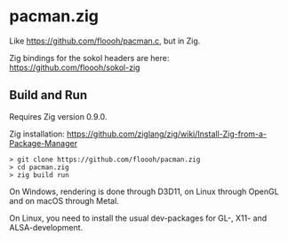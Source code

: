 # pacman.zig
Like https://github.com/floooh/pacman.c, but in Zig.

Zig bindings for the sokol headers are here: https://github.com/floooh/sokol-zig

## Build and Run

Requires Zig version 0.9.0.

Zig installation: https://github.com/ziglang/zig/wiki/Install-Zig-from-a-Package-Manager

```
> git clone https://github.com/floooh/pacman.zig
> cd pacman.zig
> zig build run
```

On Windows, rendering is done through D3D11, on Linux through OpenGL and
on macOS through Metal.

On Linux, you need to install the usual dev-packages for GL-, X11- and ALSA-development.
